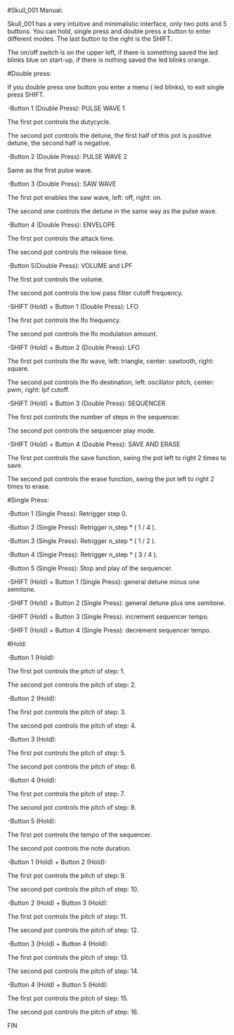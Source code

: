 #Skull_001 Manual:

Skull_001 has a very intuitive and minimalistic interface, only two pots and 5 buttons. You can hold, single press and double press a button to enter different modes. The last button to the right is the SHIFT.

The on/off switch is on the upper left, if there is something saved the led blinks blue on start-up, if there is nothing saved the led blinks orange.

#Double press:

If you double press one button you enter a menu ( led blinks), to exit single press SHIFT.

-Button 1 (Double Press): PULSE WAVE 1

The first pot controls the dutycycle.

The second pot controls the detune, the first half of this pot is positive detune, the second half is negative.

-Button 2 (Double Press): PULSE WAVE 2  

Same as the first pulse wave.

-Button 3 (Double Press): SAW WAVE   

The first pot enables the saw wave, left: off, right: on.                                 

The second one controls the detune in the same way as the pulse wave.

-Button 4 (Double Press): ENVELOPE                                                                              

The first pot controls the attack time.                                                       

The second pot controls the release time.

-Button 5(Double Press): VOLUME and LPF                                                                    

The first pot controls the volume.                                                              

The second pot controls the low pass filter cutoff frequency.

-SHIFT (Hold) + Button 1 (Double Press): LFO                                     

The first pot controls the lfo frequency.                                                       

The second pot controls the lfo modulation amount.

-SHIFT (Hold) + Button 2 (Double Press): LFO

The first pot controls the lfo wave, left: triangle, center: sawtooth, right: square.

The second pot controls the lfo destination, left: oscillator pitch, center: pwm, right: lpf cutoff.

-SHIFT (Hold) + Button 3 (Double Press): SEQUENCER                           

The first pot controls the number of steps in the sequencer.                   

The second pot controls the sequencer play mode.

-SHIFT (Hold) + Button 4 (Double Press): SAVE AND ERASE                 

The first pot controls the save function, swing the pot left to right 2 times to save.                                                                                                         

The second pot controls the erase function, swing the pot left to right 2 times to erase.

#Single Press:

-Button 1 (Single Press): Retrigger step 0.                                                         

-Button 2 (Single Press): Retrigger n_step * ( 1 / 4 ).

-Button 3 (Single Press): Retrigger n_step * ( 1 / 2 ).

-Button 4 (Single Press): Retrigger n_step * ( 3 / 4 ).

-Button 5 (Single Press): Stop and play of the sequencer.

-SHIFT (Hold) + Button 1 (Single Press): general detune minus one semitone.

-SHIFT (Hold) + Button 2 (Single Press): general detune plus one semitone.

-SHIFT (Hold) + Button 3 (Single Press): increment sequencer tempo.

-SHIFT (Hold) + Button 4 (Single Press): decrement sequencer tempo.

#Hold:

-Button 1 (Hold):                                                                                                  

The first pot controls the pitch of step: 1.                                                   

The second pot controls the pitch of step: 2.

-Button 2 (Hold):                                                                                                  

The first pot controls the pitch of step: 3.                                                    

The second pot controls the pitch of step: 4.

-Button 3 (Hold):                                                                                                  

The first pot controls the pitch of step: 5.                                                  

The second pot controls the pitch of step: 6.

-Button 4 (Hold):                                                                                                  

The first pot controls the pitch of step: 7.                                                   

The second pot controls the pitch of step: 8.

-Button 5 (Hold):                                                                                                  

The first pot controls the tempo of the sequencer.                                     

The second pot controls the note duration.

-Button 1 (Hold) + Button 2 (Hold):                                                                               

The first pot controls the pitch of step: 9.                                                 

The second pot controls the pitch of step: 10.

-Button 2 (Hold) + Button 3 (Hold):                                                                                

The first pot controls the pitch of step: 11.                                                  

The second pot controls the pitch of step: 12.

-Button 3 (Hold) + Button 4 (Hold):                                                                              

The first pot controls the pitch of step: 13.                                                

The second pot controls the pitch of step: 14.

-Button 4 (Hold) + Button 5 (Hold):                                                                              

The first pot controls the pitch of step: 15.                                               

The second pot controls the pitch of step: 16. 


FIN
